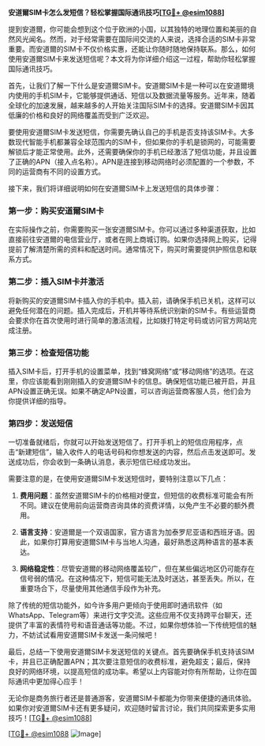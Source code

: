 **安道爾SIM卡怎么发短信？轻松掌握国际通讯技巧[[TG💪+ @esim1088](https://t.me/s/esim1088)]**

提到安道爾，你可能会想到这个位于欧洲的小国，以其独特的地理位置和美丽的自然风光闻名。然而，对于经常需要在国际间交流的人来说，选择合适的SIM卡非常重要。而安道爾的SIM卡不仅价格实惠，还能让你随时随地保持联系。那么，如何使用安道爾SIM卡来发送短信呢？本文将为你详细介绍这一过程，帮助你轻松掌握国际通讯技巧。

首先，让我们了解一下什么是安道爾SIM卡。安道爾SIM卡是一种可以在安道爾境内使用的手机SIM卡，它能够提供通话、短信以及数据流量等服务。近年来，随着全球化的加速发展，越来越多的人开始关注国际SIM卡的选择。安道爾SIM卡因其低廉的价格和良好的网络覆盖而受到广泛欢迎。

要使用安道爾SIM卡发送短信，你需要先确认自己的手机是否支持该SIM卡。大多数现代智能手机都兼容全球范围内的SIM卡，但如果你的手机是锁网的，可能需要解锁后才能正常使用。此外，还需要确保你的手机已经激活了短信功能，并且设置了正确的APN（接入点名称）。APN是连接到移动网络时必须配置的一个参数，不同的运营商有不同的设置方式。

接下来，我们将详细说明如何在安道爾SIM卡上发送短信的具体步骤：

### 第一步：购买安道爾SIM卡

在实际操作之前，你需要购买一张安道爾SIM卡。你可以通过多种渠道获取，比如直接前往安道爾的电信营业厅，或者在网上商城订购。如果你选择网上购买，记得提前了解清楚所需的资料和配送时间。通常情况下，购买时需要提供护照信息和联系方式。

### 第二步：插入SIM卡并激活

将新购买的安道爾SIM卡插入你的手机中。插入前，请确保手机已关机，这样可以避免任何潜在的问题。插入完成后，开机并等待系统识别新的SIM卡。有些运营商会要求你在首次使用时进行简单的激活流程，比如拨打特定号码或访问官方网站完成注册。

### 第三步：检查短信功能

插入SIM卡后，打开手机的设置菜单，找到“蜂窝网络”或“移动网络”的选项。在这里，你应该能看到刚刚插入的安道爾SIM卡的信息。确保短信功能已被开启，并且APN设置正确无误。如果不确定APN设置，可以咨询运营商客服人员，他们会为你提供详细的指导。

### 第四步：发送短信

一切准备就绪后，你就可以开始发送短信了。打开手机上的短信应用程序，点击“新建短信”，输入收件人的电话号码和你想发送的内容，然后点击发送即可。发送成功后，你会收到一条确认消息，表示短信已经成功发出。

需要注意的是，在使用安道爾SIM卡发送短信时，要特别注意以下几点：

1. **费用问题**：虽然安道爾SIM卡的价格相对便宜，但短信的收费标准可能会有所不同。建议在使用前向运营商咨询具体的资费详情，以免产生不必要的额外费用。
   
2. **语言支持**：安道爾是一个双语国家，官方语言为加泰罗尼亚语和西班牙语。因此，如果你打算用安道爾SIM卡与当地人沟通，最好熟悉这两种语言的基本表达。

3. **网络稳定性**：尽管安道爾的移动网络覆盖较广，但在某些偏远地区仍可能存在信号弱的情况。在这种情况下，短信可能无法及时送达，甚至丢失。所以，在重要场合下，尽量使用其他通信手段作为补充。

除了传统的短信功能外，如今许多用户更倾向于使用即时通讯软件（如WhatsApp、Telegram等）来进行文字交流。这些应用不仅支持跨平台聊天，还提供了丰富的表情符号和语音通话等功能。不过，如果你想体验一下传统短信的魅力，不妨试试看用安道爾SIM卡发送一条问候吧！

最后，总结一下使用安道爾SIM卡发送短信的关键点。首先要确保手机支持该SIM卡，并且已正确配置APN；其次要注意短信的收费标准，避免超支；最后，保持良好的网络环境，以提高短信的成功率。希望以上内容能对你有所帮助，让你在国际通讯中更加得心应手！

无论你是商务旅行者还是普通游客，安道爾SIM卡都能为你带来便捷的通讯体验。如果你对安道爾SIM卡还有更多疑问，欢迎随时留言讨论，我们共同探索更多实用技巧！[[TG💪+ @esim1088](https://t.me/s/esim1088)]

[[TG💪+ @esim1088](https://t.me/s/esim1088) ![Image](https://i.postimg.cc/4NQfJmqS/Snipaste-2025-05-13-00-14-12.png)]